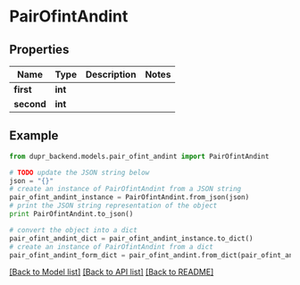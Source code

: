 # PairOfintAndint


## Properties
Name | Type | Description | Notes
------------ | ------------- | ------------- | -------------
**first** | **int** |  | 
**second** | **int** |  | 

## Example

```python
from dupr_backend.models.pair_ofint_andint import PairOfintAndint

# TODO update the JSON string below
json = "{}"
# create an instance of PairOfintAndint from a JSON string
pair_ofint_andint_instance = PairOfintAndint.from_json(json)
# print the JSON string representation of the object
print PairOfintAndint.to_json()

# convert the object into a dict
pair_ofint_andint_dict = pair_ofint_andint_instance.to_dict()
# create an instance of PairOfintAndint from a dict
pair_ofint_andint_form_dict = pair_ofint_andint.from_dict(pair_ofint_andint_dict)
```
[[Back to Model list]](../README.md#documentation-for-models) [[Back to API list]](../README.md#documentation-for-api-endpoints) [[Back to README]](../README.md)


